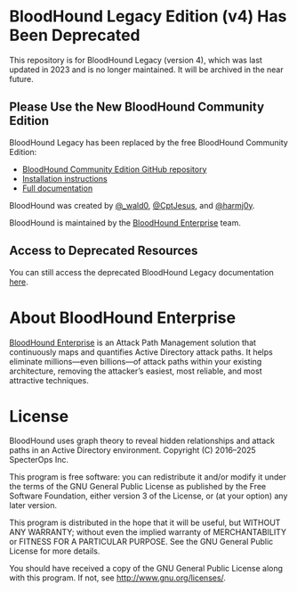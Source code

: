 # BloodHound Legacy Edition (v4) Has Been Deprecated

This repository is for BloodHound Legacy (version 4), which was last updated in 2023 and is no longer maintained. It will be archived in the near future.

## Please Use the New BloodHound Community Edition

BloodHound Legacy has been replaced by the free BloodHound Community Edition:  
* [BloodHound Community Edition GitHub repository](https://github.com/SpecterOps/BloodHound)  
* [Installation instructions](https://bloodhound.specterops.io/get-started/quickstart/community-edition-quickstart)  
* [Full documentation](https://bloodhound.specterops.io)  

BloodHound was created by [@_wald0](https://www.twitter.com/_wald0), [@CptJesus](https://twitter.com/CptJesus), and [@harmj0y](https://twitter.com/harmj0y).

BloodHound is maintained by the [BloodHound Enterprise](https://bloodhoundenterprise.io/) team.

## Access to Deprecated Resources

You can still access the deprecated BloodHound Legacy documentation [here](https://bloodhound.readthedocs.io/en/latest/index.html).

# About BloodHound Enterprise

[BloodHound Enterprise](https://specterops.io/bloodhound-overview/) is an Attack Path Management solution that continuously maps and quantifies Active Directory attack paths. It helps eliminate millions—even billions—of attack paths within your existing architecture, removing the attacker’s easiest, most reliable, and most attractive techniques.

# License

BloodHound uses graph theory to reveal hidden relationships and
attack paths in an Active Directory environment.
Copyright (C) 2016–2025 SpecterOps Inc.

This program is free software: you can redistribute it and/or modify
it under the terms of the GNU General Public License as published by
the Free Software Foundation, either version 3 of the License, or
(at your option) any later version.

This program is distributed in the hope that it will be useful,
but WITHOUT ANY WARRANTY; without even the implied warranty of
MERCHANTABILITY or FITNESS FOR A PARTICULAR PURPOSE.  See the
GNU General Public License for more details.

You should have received a copy of the GNU General Public License
along with this program.  If not, see <http://www.gnu.org/licenses/>.
 